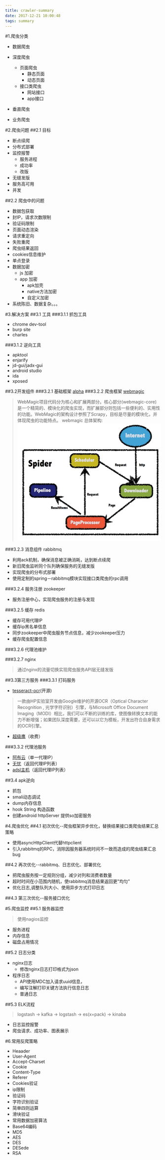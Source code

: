```yaml
---
title: crawler-summary
date: 2017-12-21 10:00:48
tags: summary
---
```


#1.爬虫分类
* 数据爬虫
 * 深度爬虫
   * 页面爬虫
     * 静态页面
     * 动态页面
   * 接口类爬虫
     * 网站接口
     * app接口
 * 垂直爬虫

* 业务爬虫

#2.爬虫问题
##2.1 目标
* 断点续爬
* 分布式部署
* 监控报警
  * 服务进程
  * 成功率
  * 改版
* 无缝发版
* 服务高可用
* 并发

##2.2 爬虫中的问题
* 数据包获取
* 封IP，请求次数限制
* 验证码限制
* 页面动态渲染
* 请求重定向
* 失败重爬
* 爬虫结果返回
* cookies信息维护
* 单点登录
* 数据加密
  * js 加密
  * app 加密
    * apk加壳
    * native方法加密
    * 自定义加密
* 系统陈旧、数据复杂。。。

#3.解决方案
##3.1 工具
###3.1.1 抓包工具
* chrome dev-tool
* burp site
* charles

###3.1.2 逆向工具
* apktool
* enjarify
* jd-gui/jadx-gui
* android studio
* ida
* xposed

##3.2开发组件
###3.2.1 基础框架 [alpha](https://github.com/Geek-Union/alpha.git)
###3.2.2 爬虫框架 [webmagic](https://github.com/code4craft/webmagic)
> WebMagic项目代码分为核心和扩展两部分。核心部分(webmagic-core)是一个精简的、模块化的爬虫实现，而扩展部分则包括一些便利的、实用性的功能。WebMagic的架构设计参照了Scrapy，目标是尽量的模块化，并体现爬虫的功能特点。
> webmagic 总体架构:
  ![](crawler-summary/webmagic.png)

###3.2.3 消息组件 rabbitmq
* 利用ack机制，确保消息被正确消耗，达到断点续爬
* 新旧爬虫监听同个队列确保服务的无缝发版
* 实现爬虫的分布式部署
* 使用定制的spring－rabbitmq模块实现接口类爬虫的rpc调用

###3.2.4 服务注册 zookeeper
* 服务注册中心，实现爬虫服务的注册与发现

###3.2.5 缓存 redis
* 缓存可用代理IP
* 缓存ip黑名单信息
* 同步zookeeper中爬虫服务节点信息，减少zookeeper压力
* 缓存爬虫配置信息

###3.2.6 代理池维护

###3.2.7 nginx
> 通过nginx的流量切换实现爬虫服务API层无缝发版

##3.3第三方服务
###3.3.1 打码服务
* [tesseract-ocr](https://github.com/tesseract-ocr)(开源)
> 一款由HP实验室开发由Google维护的开源OCR（Optical Character Recognition , 光学字符识别）引擎，与Microsoft Office Document Imaging（MODI）相比，我们可以不断的训练的库，使图像转换文本的能力不断增强；如果团队深度需要，还可以以它为模板，开发出符合自身需求的OCR引擎。
* [超级鹰](http://www.chaojiying.com/)（收费）

###3.3.2 代理池服务
* [阿布云](https://www.abuyun.com/)（单一代理IP）
* [无忧](http://www.data5u.com/)（返回代理IP列表）
* [adsl主机]()（返回代理IP列表）

##3.4 apk逆向
* 抓包
* smali动态调试
* dump内存信息
* hook String 构造函数
* 创建android httpServer 提供so加密服务

#4.爬虫优化
##4.1 初次优化--爬虫框架异步优化，替换结果接口类爬虫结果汇总策略
* 使用asyncHttpClient代替httpclient
* 引入rabbitmq的RPC，消除因服务器系统时间不一致而造成的爬虫结果汇总bug

##4.2 再次优化--rabbitmq、日志优化、部署优化
* 把爬虫服务按一定规则分组，减少对列和消费者数量
* 超时时间在小范围内随机，使rabbitmq消息结果返回更"均匀"
* 优化日志,调整队列大小、使用异步方式打印日志

##4.3 第三次优化--服务接口优化

#5.爬虫监控
##5.1 服务器监控
> 使用nagios监控
* 服务进程
* 内存信息
* 磁盘占用情况

##5.2 日志分类
* nginx日志
  * 修改nginx日志打印格式为json
* 程序日志
  * API使用MDC加入请求uuid信息，
  * 编写注解打印关键方法执行信息日志
  * 普通日志

##5.3 ELK流程
> logstash -> kafka -> logstash -> es(x=pack) -> kinaba

* 日志监控报警
* 爬虫请求、成功率、图表展示

#6.常用反爬策略
* Heaader
 * User-Agent
 * Accept-Charset
 * Cookie
 * Content-Type
 * Referer
* Cookies验证
* ip限制
* 验证码
 * 字符识别验证
 * 简单四则运算
 * 滑块验证
* 常用数据加密算法
 * Base64编码
 * MD5
 * AES
 * DES
 * DESede
 * RSA
